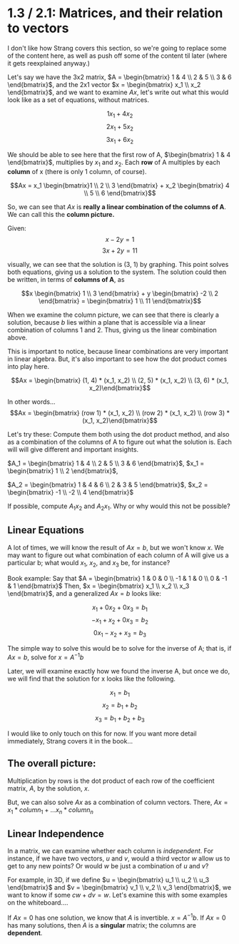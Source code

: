 # 1.3 / 2.1: Matrices, and their relation to vectors
I don't like how Strang covers this section, so we're going to replace some of the content here, as well as push off some of the content til later (where it gets reexplained anyway.)

Let's say we have the 3x2 matrix, $A = \begin{bmatrix} 1 & 4 \\ 2 & 5 \\ 3 & 6 \end{bmatrix}$, and the 2x1 vector $x = \begin{bmatrix} x_1 \\ x_2 \end{bmatrix}$, and we want to examine $Ax$, let's write out what this would look like as a set of equations, without matrices.

$$1x_1 + 4x_2$$
$$2x_1 + 5x_2$$
$$3x_1 + 6x_2$$

We should be able to see here that the first row of A, $\begin{bmatrix} 1 & 4 \end{bmatrix}$, multiplies by $x_1$ and $x_2$. Each **row** of A multiples by each **column** of x (there is only 1 column, of course). 

$$Ax = x_1 \begin{bmatrix}1 \\ 2 \\ 3 \end{bmatrix} + x_2 \begin{bmatrix} 4 \\ 5 \\ 6 \end{bmatrix}$$

So, we can see that $Ax$ is **really a linear combination of the columns of A**. We can call this the **column picture.**

Given:
$$x - 2y = 1$$
$$3x + 2y = 11$$

visually, we can see that the solution is (3, 1)  by graphing. This point solves both equations, giving us a solution to the system. The solution could then be written, in terms of **columns of A**, as 

$$x \begin{bmatrix} 1 \\ 3 \end{bmatrix} + y \begin{bmatrix} -2 \\ 2 \end{bmatrix} = \begin{bmatrix} 1 \\ 11 \end{bmatrix}$$

When we examine the column picture, we can see that there is clearly a solution, because $b$ lies within a plane that is accessible via a linear combination of columns 1 and 2. Thus, giving us the linear combination above. 


This is important to notice, because linear combinations are very important in linear algebra. But, it's also important to see how the dot product comes into play here.

$$Ax = \begin{bmatrix} (1, 4) * (x_1, x_2) \\ (2, 5) * (x_1, x_2) \\ (3, 6) * (x_1, x_2)\end{bmatrix}$$

In other words...
$$Ax = \begin{bmatrix} (row 1) * (x_1, x_2) \\ (row 2) * (x_1, x_2) \\ (row 3) * (x_1, x_2)\end{bmatrix}$$

Let's try these: Compute them both using the dot product method, and also as a combination of the columns of A to figure out what the solution is. Each will will give different and important insights.

$A_1 = \begin{bmatrix} 1 & 4 \\ 2 & 5 \\ 3 & 6 \end{bmatrix}$, $x_1 = \begin{bmatrix} 1 \\ 2 \end{bmatrix}$,

$A_2 = \begin{bmatrix} 1 & 4 & 6 \\ 2 & 3 & 5 \end{bmatrix}$, $x_2 = \begin{bmatrix} -1 \\ -2 \\ 4 \end{bmatrix}$

If possible, compute $A_1 x_2$ and $A_2 x_1$. Why or why would this not be possible?

## Linear Equations
A lot of times, we will know the result of $Ax = b$, but we won't know $x$. We may want to figure out what combination of each column of A will give us a particular b; what would $x_1$, $x_2$, and $x_3$ be, for instance?

Book example: Say that $A = \begin{bmatrix} 1 & 0 & 0 \\ -1 & 1 & 0 \\ 0 & -1 & 1 \end{bmatrix}$ Then, $x = \begin{bmatrix} x_1 \\ x_2 \\ x_3 \end{bmatrix}$, and a generalized $Ax = b$ looks like:

$$x_1 + 0x_2 + 0x_3 = b_1$$
$$-x_1 + x_2 + 0x_3 = b_2$$
$$0x_1 - x_2 + x_3 = b_3 $$

The simple way to solve this would be to solve for the inverse of A; that is, if $Ax = b$, solve for $x = A^{-1} b$

Later, we will examine exactly how we found the inverse A, but once we do, we will find that the solution for x looks like the following.

$$x_1 = b_1$$
$$x_2 = b_1 + b_2$$
$$x_3 = b_1 + b_2 + b_3$$

I would like to only touch on this for now. If you want more detail immediately, Strang covers it in the book...

## The overall picture:
Multiplication by rows is the dot product of each row of the coefficient matrix, $A$, by the solution, $x$.

But, we can also solve $Ax$ as a combination of column vectors. There, $Ax = x_1 * column_1 + ... x_n * column_n$

## Linear Independence

In a matrix, we can examine whether each column is *independent*. For instance, if we have two vectors, $u$ and $v$, would a third vector $w$ allow us to get to any new points? Or would $w$ be just a combination of $u$ and $v$?

For example, in 3D, if we define $u = \begin{bmatrix} u_1 \\ u_2 \\ u_3 \end{bmatrix}$ and $v = \begin{bmatrix} v_1 \\ v_2 \\ v_3 \end{bmatrix}$, we want to know if some $cw + dv = w$. Let's examine this with some examples on the whiteboard....

If $Ax = 0$ has one solution, we know that $A$ is invertible. $x = A^{-1} b$. If $Ax = 0$ has many solutions, then $A$ is a **singular** matrix; the columns are **dependent**.